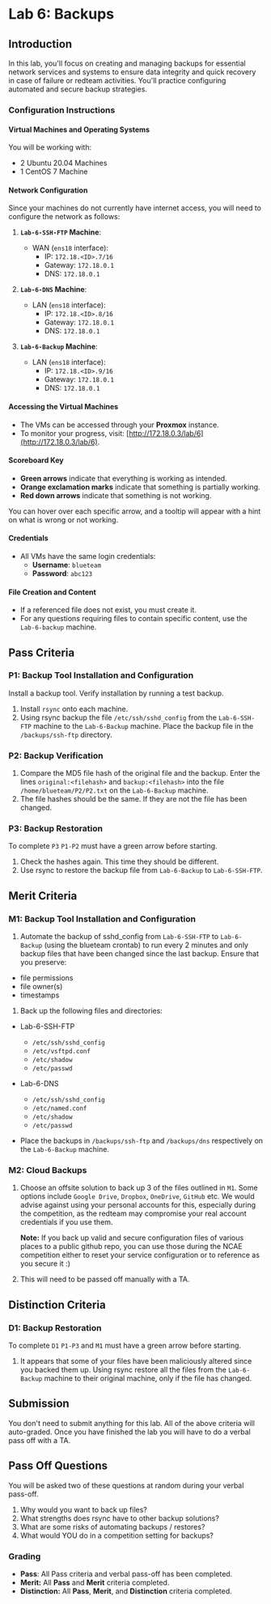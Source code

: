 # Lab 6: Backups

## Introduction

In this lab, you'll focus on creating and managing backups for essential network services and systems to ensure data integrity and quick recovery in case of failure or redteam activities. You'll practice configuring automated and secure backup strategies.

### Configuration Instructions

#### Virtual Machines and Operating Systems
You will be working with:  
- 2 Ubuntu 20.04 Machines 
- 1 CentOS 7 Machine

#### Network Configuration
Since your machines do not currently have internet access, you will need to configure the network as follows:  

1. **`Lab-6-SSH-FTP` Machine**:  
    - WAN (`ens18` interface):  
        - IP: `172.18.<ID>.7/16`  
        - Gateway: `172.18.0.1`  
        - DNS: `172.18.0.1`  

1. **`Lab-6-DNS` Machine**:  
    - LAN (`ens18` interface):  
        - IP: `172.18.<ID>.8/16`    
        - Gateway: `172.18.0.1`  
        - DNS:  `172.18.0.1`  

1. **`Lab-6-Backup` Machine**:  
    - LAN (`ens18` interface):  
        - IP: `172.18.<ID>.9/16`   
        - Gateway: `172.18.0.1`  
        - DNS: `172.18.0.1`  

#### **Accessing the Virtual Machines**  
- The VMs can be accessed through your **Proxmox** instance.  
- To monitor your progress, visit: [http://172.18.0.3/lab/6](http://172.18.0.3/lab/6). 

#### Scoreboard Key
- **Green arrows** indicate that everything is working as intended.
- **Orange exclamation marks** indicate that something is partially working.
- **Red down arrows** indicate that something is not working.

You can hover over each specific arrow, and a tooltip will appear with a hint on what is wrong or not working.

#### **Credentials**  
- All VMs have the same login credentials:  
  - **Username**: `blueteam`  
  - **Password**: `abc123`  

#### **File Creation and Content**  
- If a referenced file does not exist, you must create it.  
- For any questions requiring files to contain specific content, use the `Lab-6-backup` machine.  


## Pass Criteria

### P1: Backup Tool Installation and Configuration

Install a backup tool. Verify installation by running a test backup. 
1. Install `rsync` onto each machine.
1. Using rsync backup the file `/etc/ssh/sshd_config` from the `Lab-6-SSH-FTP` machine to the `Lab-6-Backup` machine. Place the backup file in the `/backups/ssh-ftp` directory.

### P2: Backup Verification
1. Compare the MD5 file hash of the original file and the backup. Enter the lines `original:<filehash>` and `backup:<filehash>` into the file `/home/blueteam/P2/P2.txt` on the `Lab-6-Backup` machine.
1. The file hashes should be the same. If they are not the file has been changed.

### P3: Backup Restoration
To complete `P3` `P1-P2` must have a green arrow before starting.

1. Check the hashes again. This time they should be different.
1. Use rsync to restore the backup file from `Lab-6-Backup` to `Lab-6-SSH-FTP`.

## Merit Criteria

### M1: Backup Tool Installation and Configuration

1. Automate the backup of sshd_config from `Lab-6-SSH-FTP` to `Lab-6-Backup` (using the blueteam crontab) to run every 2 minutes and only backup files that have been changed since the last backup. Ensure that you preserve:
  - file permissions
  - file owner(s)
  - timestamps

1. Back up the following files and directories:
- Lab-6-SSH-FTP
  - `/etc/ssh/sshd_config`
  - `/etc/vsftpd.conf`
  - `/etc/shadow`
  - `/etc/passwd`

- Lab-6-DNS
  - `/etc/ssh/sshd_config`
  - `/etc/named.conf`
  - `/etc/shadow`
  - `/etc/passwd`

- Place the backups in `/backups/ssh-ftp` and `/backups/dns` respectively on the `Lab-6-Backup` machine.

### M2: Cloud Backups  
1. Choose an offsite solution to back up 3 of the files outlined in `M1`. Some options include `Google Drive`, `Dropbox`, `OneDrive`, `GitHub` etc. We would advise against using your personal accounts for this, especially during the competition, as the redteam may compromise your real account credentials if you use them.

   **Note:** If you back up valid and secure configuration files of various places to a public github repo, you can use those during the NCAE competition either to reset your service configuration or to reference as you secure it :)

1. This will need to be passed off manually with a TA.

## Distinction Criteria

### D1: Backup Restoration
To complete `D1` `P1-P3` and `M1` must have a green arrow before starting.
1. It appears that some of your files have been maliciously altered since you backed them up. Using rsync restore all the files from the `Lab-6-Backup` machine to their original machine, only if the file has changed.


## Submission
You don't need to submit anything for this lab. All of the above criteria will auto-graded. Once you have finished the lab you will have to do a verbal pass off with a TA.

## Pass Off Questions

You will be asked two of these questions at random during your verbal pass-off. 

1. Why would you want to back up files?
2. What strengths does rsync have to other backup solutions?
3. What are some risks of automating backups / restores?
4. What would YOU do in a competition setting for backups?

### Grading

- **Pass**: All Pass criteria and verbal pass-off has been completed.
- **Merit:** All **Pass** and **Merit** criteria completed.
- **Distinction:** All **Pass**, **Merit**, and **Distinction** criteria completed.

